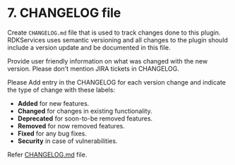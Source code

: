 # 7. CHANGELOG file

Create `CHANGELOG.md` file that is used to track changes done to this plugin. RDKServices uses semantic versioning and all changes to the plugin should include a version update and be documented in this file.

Provide user friendly information on what was changed with the new version. Please don't mention JIRA tickets in CHANGELOG.

Please Add entry in the CHANGELOG for each version change and indicate the type of change with these labels:

* **Added** for new features.
* **Changed** for changes in existing functionality.
* **Deprecated** for soon-to-be removed features.
* **Removed** for now removed features.
* **Fixed** for any bug fixes.
* **Security** in case of vulnerabilities.

Refer [CHANGELOG.md](./FooPlugin/CHANGELOG.md) file.